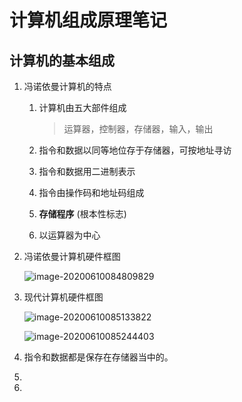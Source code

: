 # 计算机组成原理笔记

## 计算机的基本组成

1. 冯诺依曼计算机的特点

   1. 计算机由五大部件组成

      >运算器，控制器，存储器，输入，输出

   2. 指令和数据以同等地位存于存储器，可按地址寻访

   3. 指令和数据用二进制表示

   4. 指令由操作码和地址码组成

   5. **存储程序**  (根本性标志)

   6. 以运算器为中心

2. 冯诺依曼计算机硬件框图

   ![image-20200610084809829](https://i.loli.net/2020/06/10/OvkKzNVdyq9lCt5.png)

3. 现代计算机硬件框图

   ![image-20200610085133822](https://i.loli.net/2020/06/10/Re6lGHSWL2g7wkc.png)

   ![image-20200610085244403](https://i.loli.net/2020/06/10/QmJpkqZBLOI8PvU.png)

4. 指令和数据都是保存在存储器当中的。

5. 

   1. 

   

   

   